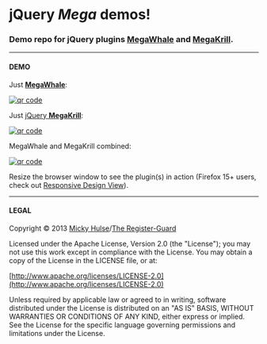 # jQuery *Mega* demos!

### Demo repo for jQuery plugins [MegaWhale](https://github.com/registerguard/jquery-megawhale) and [MegaKrill](https://github.com/registerguard/jquery-megakrill).

---

#### DEMO

Just [**MegaWhale**](http://registerguard.github.com/jquery-megawhale/demo/):

[![qr code](http://chart.apis.google.com/chart?cht=qr&chl=https://github.com/registerguard/jquery-megawhale/&chs=240x240)](http://registerguard.github.com/jquery-megawhale/demo/)

Just [jQuery **MegaKrill**](https://github.com/registerguard/jquery-megakrill):

[![qr code](http://chart.apis.google.com/chart?cht=qr&chl=https://github.com/registerguard/jquery-megakrill/&chs=240x240)](http://registerguard.github.com/jquery-megakrill/)

MegaWhale and MegaKrill combined:

[![qr code](http://chart.apis.google.com/chart?cht=qr&chl=https://github.com/registerguard/jquery-mega-demos/&chs=240x240)](http://registerguard.github.com/jquery-mega-demos/)

Resize the browser window to see the plugin(s) in action (Firefox 15+ users, check out [Responsive Design View](https://developer.mozilla.org/en-US/docs/Tools/Responsive_Design_View)).

---

#### LEGAL

Copyright © 2013 [Micky Hulse](http://hulse.me)/[The Register-Guard](http://registerguard.com)

Licensed under the Apache License, Version 2.0 (the "License"); you may not use this work except in compliance with the License. You may obtain a copy of the License in the LICENSE file, or at:

[http://www.apache.org/licenses/LICENSE-2.0](http://www.apache.org/licenses/LICENSE-2.0)

Unless required by applicable law or agreed to in writing, software distributed under the License is distributed on an "AS IS" BASIS, WITHOUT WARRANTIES OR CONDITIONS OF ANY KIND, either express or implied. See the License for the specific language governing permissions and limitations under the License.